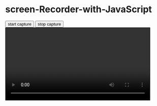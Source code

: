 # screen-Recorder-with-JavaScript

<!DOCTYPE html>
<html>
<head>
	<style type="text/css">
		#video{
			width: 90%;
			border:1px solid black;
		}
	</style>
</head>
<body>
<button id="start">start capture</button>
<button id="stop">stop capture</button>
<video id="video" autoplay></video>
<script type="text/javascript">
	var video=document.getElementById("video")
	var start=document.getElementById("start")
	var stop=document.getElementById("stop")
	start.addEventListener("click",async ()=>{
		try{
			video.srcObject=await navigator.mediaDevices.getDisplayMedia({
				video:true
			})
		}
		catch(error){
			console.log(error)
		}
	})
	stop.addEventListener("click",()=>{
		video.srcObject=null
	})
</script>
</body>
</html>
